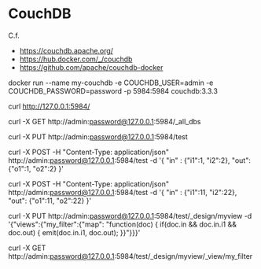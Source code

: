 # CouchDB


C.f.

- https://couchdb.apache.org/
- https://hub.docker.com/_/couchdb
- https://github.com/apache/couchdb-docker



docker run --name my-couchdb -e COUCHDB_USER=admin -e COUCHDB_PASSWORD=password -p 5984:5984 couchdb:3.3.3

curl http://127.0.0.1:5984/

curl -X GET http://admin:password@127.0.0.1:5984/_all_dbs

curl -X PUT http://admin:password@127.0.0.1:5984/test

curl -X POST -H "Content-Type: application/json" http://admin:password@127.0.0.1:5984/test -d '{ "in" : {"i1":1, "i2":2}, "out": {"o1":1, "o2":2} }'

curl -X POST -H "Content-Type: application/json" http://admin:password@127.0.0.1:5984/test -d '{ "in" : {"i1":11, "i2":22}, "out": {"o1":11, "o2":22} }'

curl -X PUT http://admin:password@127.0.0.1:5984/test/_design/myview -d '{"views":{"my_filter":{"map": "function(doc) { if(doc.in && doc.in.i1 && doc.out) { emit(doc.in.i1, doc.out); }}"}}}'

curl -X GET http://admin:password@127.0.0.1:5984/test/_design/myview/_view/my_filter
